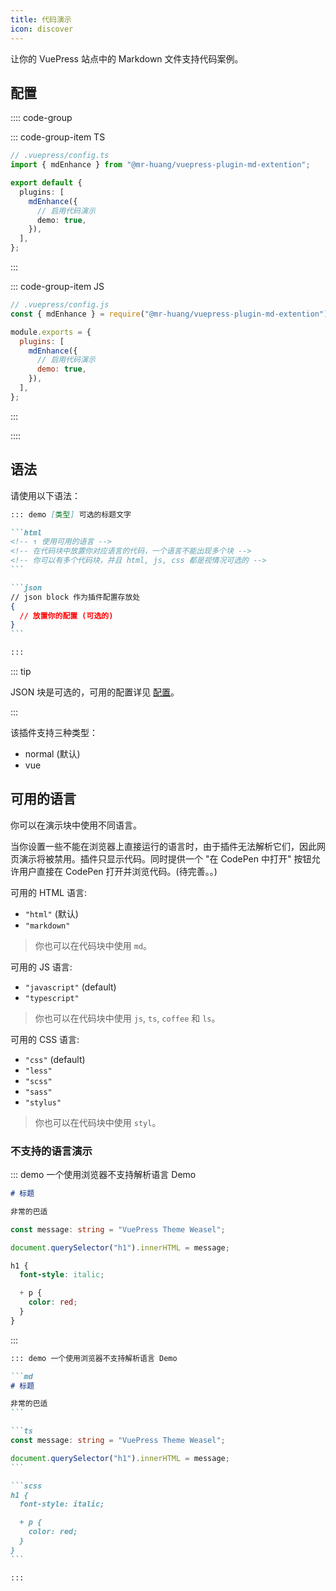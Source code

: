 ```yaml
---
title: 代码演示
icon: discover
---
```


让你的 VuePress 站点中的 Markdown 文件支持代码案例。

<!-- more -->

## 配置

:::: code-group

::: code-group-item TS

```ts {8}
// .vuepress/config.ts
import { mdEnhance } from "@mr-huang/vuepress-plugin-md-extention";

export default {
  plugins: [
    mdEnhance({
      // 启用代码演示
      demo: true,
    }),
  ],
};
```

:::

::: code-group-item JS

```js {8}
// .vuepress/config.js
const { mdEnhance } = require("@mr-huang/vuepress-plugin-md-extention");

module.exports = {
  plugins: [
    mdEnhance({
      // 启用代码演示
      demo: true,
    }),
  ],
};
```

:::

::::

## 语法

请使用以下语法：

````md
::: demo [类型] 可选的标题文字

```html
<!-- ↑ 使用可用的语言 -->
<!-- 在代码块中放置你对应语言的代码，一个语言不能出现多个块 -->
<!-- 你可以有多个代码块，并且 html, js, css 都是视情况可选的 -->
```

```json
// json block 作为插件配置存放处
{
  // 放置你的配置 (可选的)
}
```

:::
````

::: tip

JSON 块是可选的，可用的配置详见 [配置](./)。

:::

该插件支持三种类型：

- normal (默认)
- vue

## 可用的语言

你可以在演示块中使用不同语言。

当你设置一些不能在浏览器上直接运行的语言时，由于插件无法解析它们，因此网页演示将被禁用。插件只显示代码。同时提供一个 "在 CodePen 中打开" 按钮允许用户直接在 CodePen 打开并浏览代码。(待完善。。)

可用的 HTML 语言:

- `"html"` (默认)
- `"markdown"`

> 你也可以在代码块中使用 `md`。

可用的 JS 语言:

- `"javascript"` (default)
- `"typescript"`

> 你也可以在代码块中使用 `js`, `ts`, `coffee` 和 `ls`。

可用的 CSS 语言:

- `"css"` (default)
- `"less"`
- `"scss"`
- `"sass"`
- `"stylus"`

> 你也可以在代码块中使用 `styl`。

### 不支持的语言演示

::: demo 一个使用浏览器不支持解析语言 Demo

```md
# 标题

非常的巴适
```

```ts
const message: string = "VuePress Theme Weasel";

document.querySelector("h1").innerHTML = message;
```

```scss
h1 {
  font-style: italic;

  + p {
    color: red;
  }
}
```

:::


````md
::: demo 一个使用浏览器不支持解析语言 Demo

```md
# 标题

非常的巴适
```

```ts
const message: string = "VuePress Theme Weasel";

document.querySelector("h1").innerHTML = message;
```

```scss
h1 {
  font-style: italic;

  + p {
    color: red;
  }
}
```

:::
````
